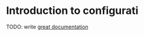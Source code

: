 # Introduction to configurati

TODO: write [great documentation](http://jacobian.org/writing/what-to-write/)
